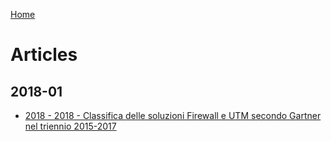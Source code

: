 [Home](/)
# Articles

## 2018-01
* [2018 - 2018 - Classifica delle soluzioni Firewall e UTM secondo Gartner nel triennio 2015-2017](security/2018-01/2018%20-%20Classifica%20delle%20soluzioni%20Firewall%20e%20UTM%20secondo%20Gartner%20nel%20triennio%202015-2017.pdf)
